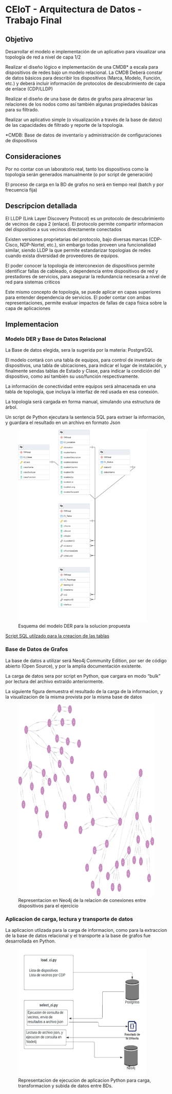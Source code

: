 # CEIoT - Arquitectura de Datos - Trabajo Final

## Objetivo

<p>Desarrollar el modelo e implementación de un aplicativo para visualizar una topología de red a nivel de capa 1/2 </p>
<p>Realizar el diseño lógico e implementación de una CMDB* a escala para dispositivos de redes bajo un modelo relacional. La CMDB Deberá constar de datos básicos para describir los dispositivos (Marca, Modelo, Función, etc.) y deberá incluir información de protocolos de descubrimiento de capa de enlace (CDP/LLDP) </p>
<p>Realizar el diseño de una base de datos de grafos para almacenar las relaciones de los nodos como así también algunas propiedades básicas para su filtrado.</p>
<p>Realizar un aplicativo simple (o visualización a través de la base de datos) de las capacidades de filtrado y reporte de la topología.</p>
<p>*CMDB: Base de datos de inventario y administración de configuraciones de dispositivos </p>

## Consideraciones

<p>Por no contar con un laboratorio real, tanto los dispositivos como la topología serán generados manualmente (o por script de generación)</p>
<p>El proceso de carga en la BD de grafos no será en tiempo real (batch y por frecuencia fija)</p>

## Descripcion detallada
<p>El LLDP (Link Layer Discovery Protocol) es un protocolo de descubrimiento de vecinos de capa 2 (enlace). El protocolo permite compartir informacion del dispositivo a sus vecinos directamente conectados </p>
<p>Existen versiones proprietarias del protocolo, bajo diversas marcas (CDP-Cisco, NDP-Nortel, etc.), sin embargo todas proveen una funcionalidad similar, siendo LLDP la que permite estandarizar topologias de redes cuando exista diversidad de proveedores de equipos.</p>
<p></p>
<p>El poder conocer la topologia de interconexion de dispositivos permite identificar fallas de cableado, o dependencia entre dispositivos de red y prestadores de servicios, para asegurar la redundancia necesaria a nivel de red para sistemas criticos</p>
<p>Este mismo concepto de topologia, se puede aplicar en capas superiores para entender dependencia de servicios. El poder contar con ambas representaciones, permite evaluar impactos de fallas de capa fisica sobre la capa de aplicaciones</p>

## Implementacion

### Modelo DER y Base de Datos Relacional

<p> La Base de datos elegida, sera la sugerida por la materia: PostgreSQL </p>
<p>El modelo contará con una tabla de equipos, para control de inventario de dispositivos, una tabla de ubicaciones, para indicar el lugar de instalación, y finalmente sendas tablas de Estado y Clase, para indicar la condición del dispositivo, como así también su uso/función respectivamente. </p>
<p>La información de conectividad entre equipos será almacenada en una tabla de topología, que incluya la interfaz de red usada en esa conexión.</p>

<p>La topología será cargada en forma manual, simulando una estructura de árbol.</p>
<p>Un script de Python ejecutara la sentencia SQL para extraer la información, y guardara el resultado en un archivo en formato Json</p>


<figure>
    <img src="../Images/DER.png"
         alt="Diseño modelo relacional" width="400" height="600">
    <figcaption>Esquema del modelo DER para la solucion propuesta</figcaption>
</figure>

[Script SQL utilzado para la creacion de las tablas](./CI_DB_Creation.sql)

### Base de Datos de Grafos

<p>La base de datos a utilizar será Neo4j Community Edition, por ser de código abierto (Open Source), y por la amplia documentación existente. </p>
<p>La carga de datos sera por script en Python, que cargara en modo “bulk” por lectura del archivo extraído anteriormente. </p>
<p>La siguiente figura demuestra el resultado de la carga de la informacion, y la visualizacion de la misma provista por la misma base de datos </p>


<figure>
    <img src="../Images/TPFinal-Grafo1.jpg"
         alt="Representacion de la conexion entre entidades en la base de grafos"  width="800" height="600">
    <figcaption>Representacion en Neo4j de la relacion de conexiones entre dispositivos para el ejercicio</figcaption>
</figure>

### Aplicacion de carga, lectura y transporte de datos

<p>La aplicacion utlizada para la carga de informacion, como para la extraccion de la base de datos relacional y el transporte a la base de grafos fue desarrollada en Python.</p>
<figure>
    <img src="../Images/Esquema Aplicacion Python.jpeg"
         alt="Representacion de ejecucion de aplicacion Python para carga, transformacion y subida de datos entre BDs." width="400" height="400">
    <figcaption>Representacion de ejecucion de aplicacion Python para carga, transformacion y subida de datos entre BDs.</figcaption>
</figure>






